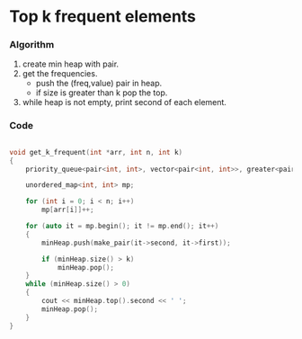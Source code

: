 # Top k frequent elements

### Algorithm

1. create min heap with pair.
2. get the frequencies.
   - push the (freq,value) pair in heap.
   - if size is greater than k pop the top.
3. while heap is not empty, print second of each element.

### Code

```cpp

void get_k_frequent(int *arr, int n, int k)
{
    priority_queue<pair<int, int>, vector<pair<int, int>>, greater<pair<int, int>>> minHeap;

    unordered_map<int, int> mp;

    for (int i = 0; i < n; i++)
        mp[arr[i]]++;

    for (auto it = mp.begin(); it != mp.end(); it++)
    {
        minHeap.push(make_pair(it->second, it->first));

        if (minHeap.size() > k)
            minHeap.pop();
    }
    while (minHeap.size() > 0)
    {
        cout << minHeap.top().second << ' ';
        minHeap.pop();
    }
}
```
